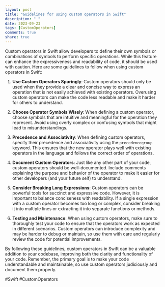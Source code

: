 ```yaml
---
layout: post
title: "Guidelines for using custom operators in Swift"
description: " "
date: 2023-09-23
tags: [CustomOperators]
comments: true
share: true
---
```


Custom operators in Swift allow developers to define their own symbols or combinations of symbols to perform specific operations. While this feature can enhance the expressiveness and readability of code, it should be used with caution. Here are some guidelines to follow when using custom operators in Swift:

1. **Use Custom Operators Sparingly**: Custom operators should only be used when they provide a clear and concise way to express an operation that is not easily achieved with existing operators. Overusing custom operators can make the code less readable and make it harder for others to understand.

2. **Choose Operator Symbols Wisely**: When defining a custom operator, choose symbols that are intuitive and meaningful for the operation they represent. Avoid using overly complex or confusing symbols that might lead to misunderstandings.

3. **Precedence and Associativity**: When defining custom operators, specify their precedence and associativity using the `precedencegroup` keyword. This ensures that the new operator plays well with existing operators in the language and follows the correct order of operations.

4. **Document Custom Operators**: Just like any other part of your code, custom operators should be well-documented. Include comments explaining the purpose and behavior of the operator to make it easier for other developers (and your future self) to understand.

5. **Consider Breaking Long Expressions**: Custom operators can be powerful tools for succinct and expressive code. However, it is important to balance conciseness with readability. If a single expression with a custom operator becomes too long or complex, consider breaking it into multiple lines or extracting it into separate functions or methods.

6. **Testing and Maintenance**: When using custom operators, make sure to thoroughly test your code to ensure that the operators work as expected in different scenarios. Custom operators can introduce complexity and may be harder to debug or maintain, so use them with care and regularly review the code for potential improvements.

By following these guidelines, custom operators in Swift can be a valuable addition to your codebase, improving both the clarity and functionality of your code. Remember, the primary goal is to make your code understandable and maintainable, so use custom operators judiciously and document them properly.

#Swift #CustomOperators